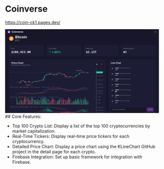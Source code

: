 #  Coinverse
https://coin-ck1.pages.dev/

<img src="screen.png">
## Core Features:

- Top 100 Crypto List: Display a list of the top 100 cryptocurrencies by market capitalization.
- Real-Time Tickers: Display real-time price tickers for each cryptocurrency.
- Detailed Price Chart: Display a price chart using the KLineChart GitHub project in the detail page for each crypto.
- Firebase Integration: Set up basic framework for integration with Firebase.
